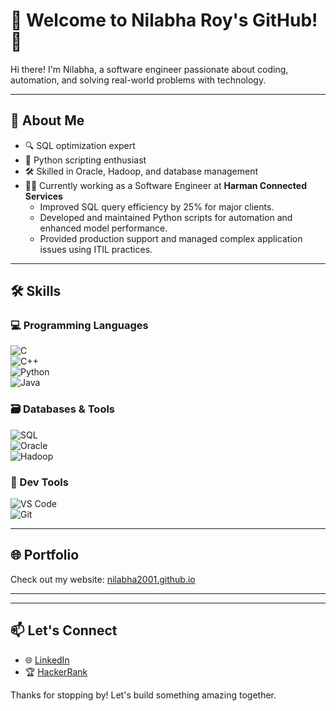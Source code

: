 # 🌟 Welcome to Nilabha Roy's GitHub! 🌟  

Hi there! I'm Nilabha, a software engineer passionate about coding, automation, and solving real-world problems with technology.  

---

## 🚀 About Me  
- 🔍 SQL optimization expert  
- 🐍 Python scripting enthusiast  
- 🛠️ Skilled in Oracle, Hadoop, and database management  
- 👨‍💻 Currently working as a Software Engineer at **Harman Connected Services**  
  - Improved SQL query efficiency by 25% for major clients.  
  - Developed and maintained Python scripts for automation and enhanced model performance.  
  - Provided production support and managed complex application issues using ITIL practices.  

---

## 🛠️ Skills  

### 💻 Programming Languages  
![C](https://img.shields.io/badge/-C-00599C?style=flat-square&logo=c&logoColor=white)  
![C++](https://img.shields.io/badge/-C++-00599C?style=flat-square&logo=cplusplus&logoColor=white)  
![Python](https://img.shields.io/badge/-Python-3776AB?style=flat-square&logo=python&logoColor=white)  
![Java](https://img.shields.io/badge/-Java-007396?style=flat-square&logo=java&logoColor=white)  

### 🗃️ Databases & Tools  
![SQL](https://img.shields.io/badge/-SQL-4479A1?style=flat-square&logo=sqlite&logoColor=white)  
![Oracle](https://img.shields.io/badge/-Oracle-F80000?style=flat-square&logo=oracle&logoColor=white)  
![Hadoop](https://img.shields.io/badge/-Hadoop-66CCFF?style=flat-square&logo=apachehadoop&logoColor=black)  

### 🔧 Dev Tools  
![VS Code](https://img.shields.io/badge/-VS%20Code-007ACC?style=flat-square&logo=visualstudiocode&logoColor=white)  
![Git](https://img.shields.io/badge/-Git-F05032?style=flat-square&logo=git&logoColor=white)  

---

## 🌐 Portfolio  
Check out my website: [nilabha2001.github.io](https://nilabha2001.github.io/)  

---


---

## 📫 Let's Connect  
- 🌐 [LinkedIn](https://www.linkedin.com/in/nilabha-roy-4100b216a/)  
- 🏆 [HackerRank](https://www.hackerrank.com/profile/nilabharoy2001)  

Thanks for stopping by! Let's build something amazing together.  
